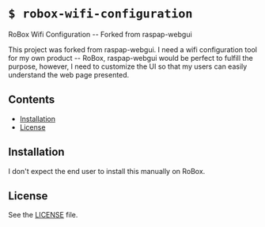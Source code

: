 # `$ robox-wifi-configuration`
RoBox Wifi Configuration -- Forked from raspap-webgui

This project was forked from raspap-webgui. I need a wifi configuration tool for my own product -- RoBox, raspap-webgui would be perfect to fulfill the purpose, however, I need to customize the UI so that my users can easily understand the web page presented.

## Contents

 - [Installation](#installation)
 - [License](#license)

## Installation
I don't expect the end user to install this manually on RoBox.

## License
See the [LICENSE](./LICENSE) file.

